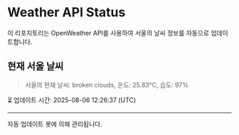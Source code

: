 
# Weather API Status

이 리포지토리는 OpenWeather API를 사용하여 서울의 날씨 정보를 자동으로 업데이트합니다.

## 현재 서울 날씨
> 서울의 현재 날씨: broken clouds, 온도: 25.83°C, 습도: 97%

⏳ 업데이트 시간: 2025-08-06 12:26:37 (UTC)

---
자동 업데이트 봇에 의해 관리됩니다.
